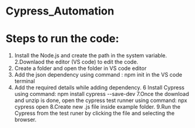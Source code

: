 # Cypress_Automation
# Steps to run the code:

1. Install the Node.js and create the path in the system variable.
2.Downlaod the editor (VS code) to edit the code.
3. Create a folder and open the folder in VS code editor
4. Add the json dependency using command : npm init in the VS code terminal
5. Add the required details while adding dependency.
6 Install Cypress using command: npm install cypress --save-dev 
7.Once the download and unzip is done, open the cypress test runner using command: npx cypress open
8.Create new .js file inside example folder.
9.Run the Cypress from the test runer by clicking the file and selecting the browser.
